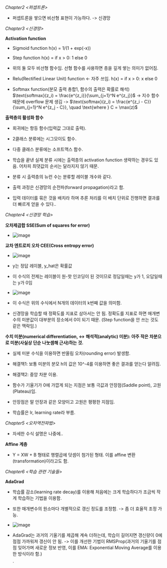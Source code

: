 *Chapter2 <퍼셉트론>*

- 퍼셉트론을 쌓으면 비선형 표현이 가능하다. -> 신경망

*Chapter3 <신경망>*

**Activation function**

- Sigmoid function
h(x) = 1/(1 + exp(-x))

- Step function
h(x) = if x > 0: 1 else 0

- 위의 둘 모두 비선형 함수임. 선형 함수를 사용하면 층을 깊게 쌓는 의미가 없어짐.

- Relu(Rectified Linear Unit) function <- 자주 쓰임.
h(x) = if x > 0: x else 0

- Softmax function(분모 출력 총합1, 함수의 출력은 확률로 해석)
$\text{softmax}(z_i) = \frac{e^{z_i}}{\sum_{j=1}^N e^{z_j}}$ -> 지수 함수 때문에 overflow 문제 생김 -> $\text{softmax}(z_i) = \frac{e^{z_i - C}}{\sum_{j=1}^N e^{z_j - C}}, \quad \text{where } C = \max(z)$

**출력층의 활성화 함수**
- 회귀에는 항등 함수(입력값 그대로 출력).
- 2클래스 분류에는 시그모이도 함수.
- 다중 클래스 분류에는 소프트맥스 함수.

- 학습을 끝낸 실제 분류 시에는 출력층의 activation function 생략하는 경우도 있음. 어차피 최댓값의 순서는 달라지지 않기 때문.
- 분류 시 출력층의 뉴런 수는 분류할 레이블 개수와 같다.
- 출력 과정은 신경망의 순전파(forward propagation)라고 함.

- 입력 데이터를 묶은 것을 배치라 하며 추론 처리를 이 배치 단위로 진행하면 결과를 더 빠르게 얻을 수 있다.. 

*Chapter4 <신경망 학습>*

**오차제곱합 SSE(Sum of squares for error)**
- ![image](https://github.com/user-attachments/assets/5531db7b-dde6-4e94-9386-e62b26483fab)

**교차 엔트로피 오차 CEE(Cross entropy error)**
- ![image](https://github.com/user-attachments/assets/ab1e7054-e13e-429f-9f50-02c479be01f0)
- y는 정답 레이블, y_hat은 확률값
- 이 수식의 전제는 레이블이 원-핫 인코딩이 된 것이므로 정답일때는 y가 1, 오답일때는 y가 0임
- ![image](https://github.com/user-attachments/assets/c27967bc-2c6e-46a0-b5df-5d0f26946bae)
- 이 수식은 위의 수식에서 N개의 데이터의 k번째 값을 의미함.

- 신경망을 학습할 때 정확도를 지표로 삼아서는 안 됨. 정확도를 지표로 하면 매개변수의 미분값이 대부분의 장소에서 0이 되기 때문. (Step function을 안 쓰는 것도 같은 맥락임.)

**수치 미분(numerical differentiation, <-> 해석적(analytic) 미분): 아주 작은 차분으로 미분(사실상 단순 나눗셈해 근사)하는 것.**
- 실제 미분 수식을 이용하면 반올림 오차(rounding error) 발생함.
- 해결책1: 보통 미분의 분모 h의 값은 10^-4를 이용하면 좋은 결과를 얻는다 알려짐.
- 해결책2: 중앙 차분 이용.

- 함수가 기울기가 0에 가깝게 되는 지점은 보통 극값과 안장점(Saddle point), 고원(Plateau)임.
- 안장점은 말 안장과 같은 모양이고 고원은 평평한 지점임.
- 학습률은 lr, learning rate라 부름.

*Chapter5 <오차역전파법>*

- 자세한 수식 설명은 나중에..

**Affine 계층**
- Y = XW + B 형태로 행렬곱에 덧셈이 첨가된 형태. 이를 affine 변환(transformation)이라고도 함.

*Chapter6 <학습 관련 기술들>*

**AdaGrad**
- 학습률 감소(learning rate decay)를 이용해 처음에는 크게 학습하다가 조금씩 작게 학습하는 기법을 이용함.
- 또한 매개변수의 원소마다 개별적으로 갱신 정도를 조정함. -> 좀 더 효율적 조정 가능.
- ![image](https://github.com/user-attachments/assets/20247bda-e31e-4b6f-b1fb-b274f5bb6ab0)
- AdaGrad는 과거의 기울기를 제곱해 계속 더하는데, 학습이 길어지면 갱신량이 0에 점점 가까워져 갱신이 안 됨. -> 이를 개선한 기법이 RMSProp(과거의 기울기를 점점 잊어가며 새로운 정보 반영, 이를 EMA: Exponential Moving Average를 이용한 방식이라 함.)

  `
